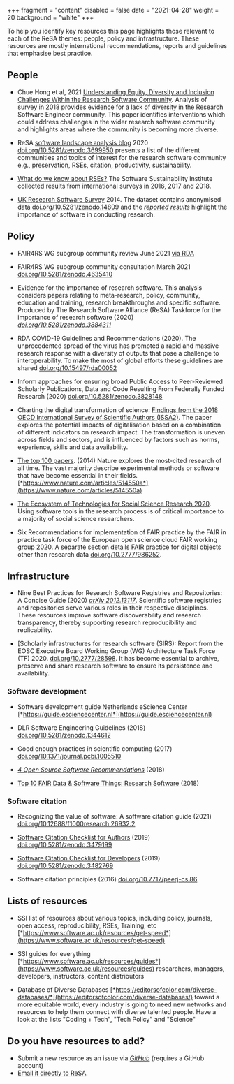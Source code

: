 +++
fragment = "content"
disabled = false
date = "2021-04-28"
weight = 20
background = "white"
+++

To help you identify key resources this page highlights those
relevant to each of the ReSA themes: people, policy and
infrastructure. These resources are mostly international
recommendations, reports and guidelines that emphasise best practice.

## People

-   Chue Hong et al, 2021 [Understanding Equity, Diversity and
    Inclusion Challenges Within the Research Software
    Community](https://www.researchgate.net/publication/350647200_Understanding_Equity_Diversity_and_Inclusion_Challenges_Within_the_Research_Software_Community).
    Analysis of survey in 2018 provides evidence for a lack of diversity
    in the Research Software Engineer community. This paper identifies
    interventions which could address challenges in the wider research
    software community and highlights areas where the community is
    becoming more diverse.

-   ReSA [software landscape analysis
    blog](https://doi.org/10.5281/zenodo.3699950) 2020
    [doi.org/10.5281/zenodo.3699950](https://doi.org/10.5281/zenodo.3699950)
    presents a list of the different communities and topics of interest
    for the research software community e.g., preservation, RSEs,
    citation, productivity, sustainability.

-   [What do we know about RSEs?](https://www.software.ac.uk/blog/2018-03-12-what-do-we-know-about-rses-results-our-international-surveys) The Software Sustainability Institute collected results from international
    surveys in 2016, 2017 and 2018.

-   [UK Research Software
    Survey](https://doi.org/10.5281/zenodo.14809) 2014. The dataset
    contains anonymised data
    [doi.org/10.5281/zenodo.14809](https://doi.org/10.5281/zenodo.14809)
    and the [*reported
    results*](https://www.software.ac.uk/blog/2014-12-04-its-impossible-conduct-research-without-software-say-7-out-10-uk-researchers)
    highlight the importance of software in conducting research.

## Policy

-   FAIR4RS WG subgroup community review June 2021 [via RDA](https://www.rd-alliance.org/group/fair-research-software-fair4rs-wg/outcomes/fair-principles-research-software-fair4rs)

-   FAIR4RS WG subgroup community consultation March 2021 [doi.org/10.5281/zenodo.4635410](https://doi.org/10.5281/zenodo.4635410)

-   Evidence for the importance of research software. This analysis
    considers papers relating to meta-research, policy, community,
    education and training, research breakthroughs and
    specific software. Produced by The Research Software Alliance (ReSA)
    Taskforce for the importance of research software (2020)
    [*doi.org/10.5281/zenodo.3884311*](http://doi.org/10.5281/zenodo.3884311)

-   RDA COVID-19 Guidelines and Recommendations (2020). The
    unprecedented spread of the virus has prompted a rapid and massive
    research response with a diversity of outputs that pose a challenge
    to interoperability. To make the most of global efforts these
    guidelines are shared
    [doi.org/10.15497/rda00052](https://doi.org/10.15497/rda00052)

-   Inform approaches for ensuring broad Public Access to Peer-Reviewed
    Scholarly Publications, Data and Code Resulting From Federally
    Funded Research (2020)
    [doi.org/10.5281/zenodo.3828148](http://doi.org/10.5281/zenodo.3828148)

-   Charting the digital transformation of science: [Findings from the
    2018 OECD International Survey of Scientific
    Authors (ISSA2)](https://www.oecd-ilibrary.org/science-and-technology/charting-the-digital-transformation-of-science_1b06c47c-en). The paper explores the potential impacts of digitalisation based on a combination of different indicators on research impact. The transformation is uneven across fields and sectors, and is influenced by factors such as norms, experience, skills and data availability.

-   [The top 100 papers](https://www.nature.com/articles/514550a). (2014) Nature
    explores the most-cited research of all time. The vast majority
    describe experimental methods or software that have become
    essential in their fields.
    [*https://www.nature.com/articles/514550a*](https://www.nature.com/articles/514550a)

-   [The Ecosystem of Technologies for Social Science Research 2020](https://uk.sagepub.com/en-gb/eur/technologies-for-social-science-research).
    Using software tools in the research process is of critical
    importance to a majority of social science researchers.

-   Six Recommendations for implementation of FAIR practice by the FAIR
    in practice task force of the European open science cloud FAIR
    working
    group 2020.
    A separate section details FAIR practice for digital objects other
    than research data [doi.org/10.2777/986252](https://doi.org/10.2777/986252).

## Infrastructure

-   Nine Best Practices for Research Software Registries and
    Repositories: A Concise Guide (2020) [*arXiv
    2012.13117*](https://arxiv.org/abs/2012.13117). Scientific software
    registries and repositories serve various roles in their
    respective disciplines. These resources improve software
    discoverability and research transparency, thereby supporting
    research reproducibility and replicability.

-   [Scholarly infrastructures for research software (SIRS): Report
    from the EOSC Executive Board Working Group (WG) Architecture Task
    Force
    (TF) 2020. [doi.org/10.2777/28598](https://doi.org/10.2777/28598). It has become
    essential to archive, preserve and share research software to ensure
    its persistence and availability.

### Software development

-   Software development guide Netherlands eScience Center
    [*https://guide.esciencecenter.nl*](https://guide.esciencecenter.nl)

-   DLR Software Engineering Guidelines (2018)
    [doi.org/10.5281/zenodo.1344612](https://doi.org/10.5281/zenodo.1344612)

-   Good enough practices in scientific computing (2017) [doi.org/10.1371/journal.pcbi.1005510](https://doi.org/10.1371/journal.pcbi.1005510)

-   [*4 Open Source Software
    Recommendations*](https://softdev4research.github.io/4OSS-lesson/) (2018)

-   [Top 10 FAIR Data & Software Things: Research Software](https://librarycarpentry.org/Top-10-FAIR/2018/12/01/research-software/) (2018)

### Software citation

-   Recognizing the value of software: A software citation guide (2021)
    [doi.org/10.12688/f1000research.26932.2](https://doi.org/10.12688/f1000research.26932.2)

-   [Software Citation Checklist for
    Authors](http://doi.org/10.5281/zenodo.3479199) (2019)
    [doi.org/10.5281/zenodo.3479199](http://doi.org/10.5281/zenodo.3479199)

-   [Software Citation Checklist for
    Developers](http://doi.org/10.5281/zenodo.3482769) (2019)
    [doi.org/10.5281/zenodo.3482769](http://doi.org/10.5281/zenodo.3482769)

-   Software citation principles (2016)
    [doi.org/10.7717/peerj-cs.86](https://doi.org/10.7717/peerj-cs.86)

## Lists of resources

-   SSI list of resources about various topics, including policy,
    journals, open access, reproducibility, RSEs, Training, etc
    [*https://www.software.ac.uk/resources/get-speed*](https://www.software.ac.uk/resources/get-speed)

-   SSI guides for everything 
    [*https://www.software.ac.uk/resources/guides*](https://www.software.ac.uk/resources/guides)
    researchers, managers, developers, instructors,
    content distributors
    
-   Database of Diverse Databases [*https://editorsofcolor.com/diverse-databases/*](https://editorsofcolor.com/diverse-databases/)
    toward a more equitable world, every industry is going to need new networks and resources to help them connect with diverse talented people.
    Have a look at the lists "Coding + Tech", "Tech Policy" and "Science"

## Do you have resources to add?

-   Submit a new resource as an issue via
    [*GitHub*](https://github.com/researchsoft/Resources/issues/new/choose)
    (requires a GitHub account)
-   [Email it directly to ReSA](mailto:info@researchsoft.org).
